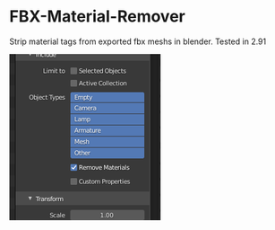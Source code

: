 # FBX-Material-Remover
Strip material tags from exported fbx meshs in blender. Tested in 2.91

![Remove Materials](https://github.com/ZeroGravity-Studios/FBX-Material-Remover/blob/main/Capture.PNG)
